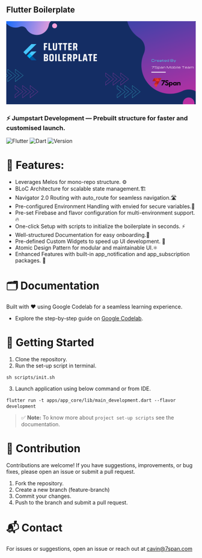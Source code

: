 ## Flutter Boilerplate

![banner.png](banner.png)

### ⚡ Jumpstart Development — Prebuilt structure for faster and customised launch.

![Flutter](https://img.shields.io/badge/Flutter-v3.13.0-blue?logo=flutter)
![Dart](https://img.shields.io/badge/Dart-3.2.0-blue?logo=dart)
![Version](https://img.shields.io/badge/Version-1.0.0-blue)

# 📝 Features:

- Leverages Melos for mono-repo structure. ⚙️
- BLoC Architecture for scalable state management.🏗️
- Navigator 2.0 Routing with auto_route for seamless navigation.🛣️
- Pre-configured Environment Handling with envied for secure variables.🔐
- Pre-set Firebase and flavor configuration for multi-environment support.🔥
- One-click Setup with scripts to initialize the boilerplate in seconds. ⚡
- Well-structured Documentation for easy onboarding.📖
- Pre-defined Custom Widgets to speed up UI development. 🧱
- Atomic Design Pattern for modular and maintainable UI.⚛️
- Enhanced Features with built-in app_notification and app_subscription packages. 🚀

# 🗂️ Documentation

Built with ❤️ using Google Codelab for a seamless learning experience.
- Explore the step-by-step guide on [Google Codelab](https://codelabs-preview.appspot.com/?file_id=1BDawGTK-riXb-PjwFCCqjwZ74yhdzFapw9kT2yJnp88#0).

# 🏁 Getting Started

1. Clone the repository.
2. Run the set-up script in terminal.
 ```
 sh scripts/init.sh 
 ```

3. Launch application using below command or from IDE.
```
flutter run -t apps/app_core/lib/main_development.dart --flavor development
```

> ✅ **Note:** To know more about `project set-up scripts` see the documentation.


# 🤝 Contribution

Contributions are welcome! If you have suggestions, improvements, or bug fixes, please open an issue
or submit a pull request.

1. Fork the repository.
2. Create a new branch (feature-branch)
3. Commit your changes.
4. Push to the branch and submit a pull request.

# 📬 Contact

For issues or suggestions, open an issue or reach out at cavin@7span.com
